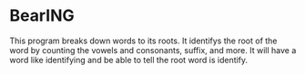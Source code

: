 # BearING

This program breaks down words to its roots. It identifys the root of the word
by counting the vowels and consonants, suffix, and more. It will have a word like
identifying and be able to tell the root word is identify.
